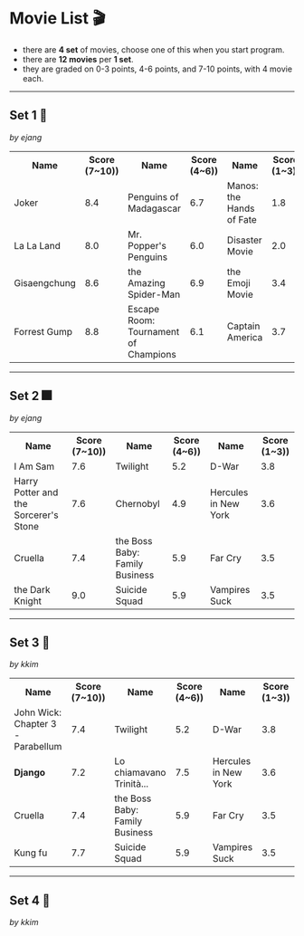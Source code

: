 # Movie List 🎬
- there are **4 set** of movies, choose one of this when you start program.
- there are **12 movies** per **1 set**.
- they are graded on 0-3 points, 4-6 points, and 7-10 points, with 4 movie each.

<hr/>

## Set 1 🌠
*by ejang*  
<table width="800%" text-align="center"><tbody>
	<tr>
		<th>Name</th><th>Score (7~10))</th>
		<th>Name</th><th>Score (4~6))</th>
		<th>Name</th><th>Score (1~3))</th>
	</tr>
	<tr>
		<td>Joker</td><td>8.4</td>
		<td>Penguins of Madagascar</td><td>6.7</td>
		<td>Manos: the Hands of Fate</td><td>1.8</td>
	</tr>
	<tr>
		<td>La La Land</td><td>8.0</td>
		<td>Mr. Popper's Penguins</td><td>6.0</td>
		<td>Disaster Movie</td><td>2.0</td>
	</tr>
	<tr>
		<td>Gisaengchung</td><td>8.6</td>
		<td>the Amazing Spider-Man</td><td>6.9</td>
		<td>the Emoji Movie</td><td>3.4</td>
	</tr>
	<tr>
		<td>Forrest Gump</td><td>8.8</td>
		<td>Escape Room: Tournament of Champions</td><td>6.1</td>
		<td>Captain America</td><td>3.7</td>
	</tr>
</tbody></table>
<hr/>

## Set 2 🎆
*by ejang*  
<table width="800%" text-align="center"><tbody>
	<tr>
		<th>Name</th><th>Score (7~10))</th>
		<th>Name</th><th>Score (4~6))</th>
		<th>Name</th><th>Score (1~3))</th>
	</tr>
	<tr>
		<td>I Am Sam</td><td>7.6</td>
		<td>Twilight</td><td>5.2</td>
		<td>D-War</td><td>3.8</td>
	</tr>
	<tr>
		<td>Harry Potter and the Sorcerer's Stone</td><td>7.6</td>
		<td>Chernobyl</td><td>4.9</td>
		<td>Hercules in New York</td><td>3.6</td>
	</tr>
	<tr>
		<td>Cruella</td><td>7.4</td>
		<td>the Boss Baby: Family Business</td><td>5.9</td>
		<td>Far Cry</td><td>3.5</td>
	</tr>
	<tr>
		<td>the Dark Knight</td><td>9.0</td>
		<td>Suicide Squad</td><td>5.9</td>
		<td>Vampires Suck</td><td>3.5</td>
	</tr>
</tbody></table>
<hr/>


## Set 3 🌃
*by kkim*  

<table width="800%" text-align="center"><tbody>
	<tr>
		<th>Name</th><th>Score (7~10))</th>
		<th>Name</th><th>Score (4~6))</th>
		<th>Name</th><th>Score (1~3))</th>
	</tr>
	<tr>
		<td>John Wick: Chapter 3 - Parabellum</td><td>7.4</td>
		<td>Twilight</td><td>5.2</td>
		<td>D-War</td><td>3.8</td>
	</tr>
	<tr>
		<td><b>Django</b></td><td>7.2</td>
		<td>Lo chiamavano Trinità...</td><td>7.5</td>
		<td>Hercules in New York</td><td>3.6</td>
	</tr>
	<tr>
		<td>Cruella</td><td>7.4</td>
		<td>the Boss Baby: Family Business</td><td>5.9</td>
		<td>Far Cry</td><td>3.5</td>
	</tr>
	<tr>
		<td>Kung fu</td><td>7.7</td>
		<td>Suicide Squad</td><td>5.9</td>
		<td>Vampires Suck</td><td>3.5</td>
	</tr>
</tbody></table>
<hr/>

## Set 4 🌄
*by kkim*  
